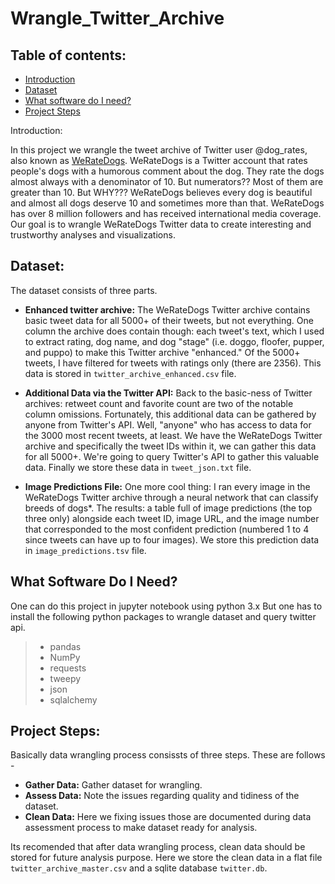# Wrangle_Twitter_Archive

## Table of contents:

- <a href="#intro">Introduction </a>
- <a href="#data">Dataset </a>
- <a href="#software">What software do I need? </a>
- <a href="#steps">Project Steps </a>

<div id="intro>
         
## Introduction:

In this project we wrangle the tweet archive of Twitter user @dog_rates, also known as <a href="https://en.wikipedia.org/wiki/WeRateDogs"> WeRateDogs</a>. WeRateDogs is a Twitter account that rates people's dogs with a humorous comment about the dog. They rate the dogs almost
always with a denominator of 10. But numerators?? Most of them are greater than 10. But WHY??? WeRateDogs believes every dog is beautiful and almost all dogs deserve 10 and sometimes more than that. WeRateDogs has over 8 million followers and has received international media coverage. Our goal is to wrangle WeRateDogs Twitter data to create interesting and trustworthy analyses and visualizations.

<div id="data">
  
## Dataset:

The dataset consists of three parts. 
- **Enhanced twitter archive:** 
The WeRateDogs Twitter archive contains basic tweet data for all 5000+ of their tweets, but not everything. One column the archive does contain though: each tweet's text, which I used to extract rating, dog name, and dog "stage" (i.e. doggo, floofer, pupper, and puppo) to make this Twitter archive "enhanced." Of the 5000+ tweets, I have filtered for tweets with ratings only (there are 2356). This data is stored in `twitter_archive_enhanced.csv` file.

- **Additional Data via the Twitter API:**
Back to the basic-ness of Twitter archives: retweet count and favorite count are two of the notable column omissions. Fortunately, this additional data can be gathered by anyone from Twitter's API. Well, "anyone" who has access to data for the 3000 most recent tweets, at least. We have the WeRateDogs Twitter archive and specifically the tweet IDs within it, we can gather this data for all 5000+. We're going to query Twitter's API to gather this valuable data. Finally we store these data in `tweet_json.txt` file.

- **Image Predictions File:**
One more cool thing: I ran every image in the WeRateDogs Twitter archive through a neural network that can classify breeds of dogs*. The results: a table full of image predictions (the top three only) alongside each tweet ID, image URL, and the image number that corresponded to the most confident prediction (numbered 1 to 4 since tweets can have up to four images). We store this prediction data in `image_predictions.tsv` file.

<div id="software">
  
## What Software Do I Need?
One can do this project in jupyter notebook using python 3.x But one has to install the following python packages to wrangle dataset and query twitter api.

> - pandas
> - NumPy
> - requests
> - tweepy
> - json
> - sqlalchemy
  
<div id="steps">
  
## Project Steps:
Basically data wrangling process consissts of three steps. These are follows -

- **Gather Data:** Gather dataset for wrangling.
- **Assess Data:** Note the issues regarding quality and tidiness of the dataset.
- **Clean Data:** Here we fixing issues those are documented during data assessment process to make dataset ready for analysis.

Its recomended that after data wrangling process, clean data should be stored for future analysis purpose. Here we store the clean data in a flat file `twitter_archive_master.csv` and a sqlite database `twitter.db`.
